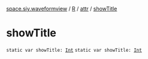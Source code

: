 [space.siy.waveformview](../../index.md) / [R](../index.md) / [attr](index.md) / [showTitle](./show-title.md)

# showTitle

`static var showTitle: `[`Int`](https://kotlinlang.org/api/latest/jvm/stdlib/kotlin/-int/index.html)
`static var showTitle: `[`Int`](https://kotlinlang.org/api/latest/jvm/stdlib/kotlin/-int/index.html)